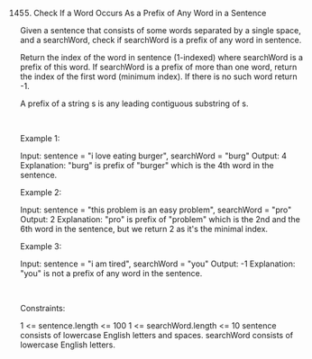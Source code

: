 1455. Check If a Word Occurs As a Prefix of Any Word in a Sentence

Given a sentence that consists of some words separated by a single space, and a searchWord, check if searchWord is a prefix of any word in sentence.

Return the index of the word in sentence (1-indexed) where searchWord is a prefix of this word. If searchWord is a prefix of more than one word, return the index of the first word (minimum index). If there is no such word return -1.

A prefix of a string s is any leading contiguous substring of s.

 

Example 1:

Input: sentence = "i love eating burger", searchWord = "burg"
Output: 4
Explanation: "burg" is prefix of "burger" which is the 4th word in the sentence.


Example 2:

Input: sentence = "this problem is an easy problem", searchWord = "pro"
Output: 2
Explanation: "pro" is prefix of "problem" which is the 2nd and the 6th word in the sentence, but we return 2 as it's the minimal index.


Example 3:

Input: sentence = "i am tired", searchWord = "you"
Output: -1
Explanation: "you" is not a prefix of any word in the sentence.


 

Constraints:

1 <= sentence.length <= 100
1 <= searchWord.length <= 10
sentence consists of lowercase English letters and spaces.
searchWord consists of lowercase English letters.